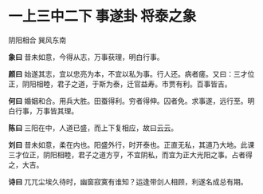 # 一上三中二下 事遂卦 将泰之象

阴阳相合 巽风东南

**象曰** 昔未如意，今得从志，万事获理，明白行事。

**颜曰** 始遂其志，宜以忠亮为本，不宜以私为事。行人还。病者瘥。又曰：三才位正，阴阳相睦，君子之道，于斯为泰，迁官益寿。市贾有利。百事皆吉。

**何曰** 婚姻和合。用兵大胜。田蚕得利。穷者得伸。囚者免。求事遂，远行至。明白行事，万事皆其理。

**陈曰** 三阳在中，人道已盛，而上下复相应，故曰云云。

**刘曰** 昔未如意，柔在内也。阳盛外行，时开泰也。正直无私，其道乃大地。此课三才位正，阴阳相睦，君子之道方亨，不宜阴私，而宜为正大光阳之事。占者得之，大吉。

**诗曰** 兀兀尘埃久待时，幽窗寂寞有谁知？运逢带剑人相顾，利遂名成总有期。
